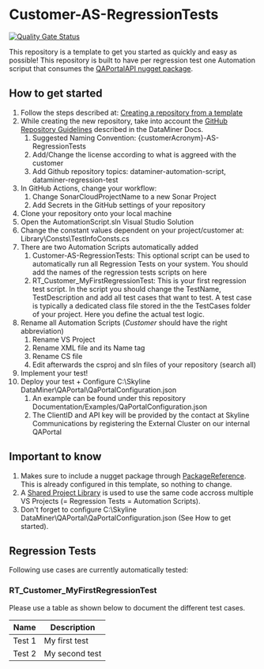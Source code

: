 # Customer-AS-RegressionTests

[![Quality Gate Status](https://sonarcloud.io/api/project_badges/measure?project=SkylineCommunications_Skyline.DataMiner.GithubTemplate.RegressionTest&metric=alert_status&token=29f9cdf6df4a18b09c66e7cae2ba628ae472f17b)](https://sonarcloud.io/summary/new_code?id=SkylineCommunications_Skyline.DataMiner.GithubTemplate.RegressionTest)

This repository is a template to get you started as quickly and easy as possible!
This repository is built to have per regression test one Automation scriput that consumes the [QAPortalAPI nugget package](https://github.com/SkylineCommunications/Skyline.DataMiner.Utils.QAPortalAPI).

## How to get started

1. Follow the steps described at: [Creating a repository from a template](https://docs.github.com/en/repositories/creating-and-managing-repositories/creating-a-repository-from-a-template#creating-a-repository-from-a-template)
2. While creating the new repository, take into account the [GitHub Repository Guidelines](https://docs.dataminer.services/develop/CICD/Skyline%20Communications/Github/Use_Github_Guidelines.html) described in the DataMiner Docs. 
    1. Suggested Naming Convention: {customerAcronym}-AS-RegressionTests
    2. Add/Change the license according to what is aggreed with the customer
    3. Add Github repository topics: dataminer-automation-script, dataminer-regression-test
3. In GitHub Actions, change your workflow:
    1. Change SonarCloudProjectName to a new Sonar Project
    2. Add Secrets in the GitHub settings of your repository
5. Clone your repository onto your local machine
6. Open the AutomationScript.sln Visual Studio Solution
7. Change the constant values dependent on your project/customer at: Library\Consts\TestInfoConsts.cs
8. There are two Automation Scripts automatically added
    1. Customer-AS-RegressionTests: This optional script can be used to automatically run all Regression Tests on your system. You should add the names of the regression tests scripts on here
    2. RT_Customer_MyFirstRegressionTest: This is your first regression test script. In the script you should change the TestName, TestDescription and add all test cases that want to test. A test case is typically a dedicated class file stored in the the TestCases folder of your project. Here you define the actual test logic.
9. Rename all Automation Scripts (_Customer_ should have the right abbreviation)
    1. Rename VS Project
    2. Rename XML file and its Name tag
    3. Rename CS file
    4. Edit afterwards the csproj and sln files of your repository (search all)
10. Implement your test!
11. Deploy your test + Configure C:\Skyline DataMiner\QAPortal\QaPortalConfiguration.json
    1. An example can be found under this repository Documentation/Examples/QaPortalConfiguration.json
    2. The ClientID and API key will be provided by the contact at Skyline Communications by registering the External Cluster on our internal QAPortal
    
## Important to know

1. Makes sure to include a nugget package through [PackageReference](https://learn.microsoft.com/en-us/nuget/consume-packages/package-references-in-project-files). This is already configured in this template, so nothing to change.
2. A [Shared Project Library](https://learn.microsoft.com/en-us/xamarin/cross-platform/app-fundamentals/shared-projects?tabs=windows#what-is-a-shared-project) is used to use the same code accross multiple VS Projects (= Regression Tests = Automation Scripts).
3. Don't forget to configure C:\Skyline DataMiner\QAPortal\QaPortalConfiguration.json (See How to get started).

## Regression Tests

Following use cases are currently automatically tested:

### RT_Customer_MyFirstRegressionTest

Please use a table as shown below to document the different test cases.

| Name | Description |
|--|--|
|Test 1|My first test|
|Test 2|My second test|
